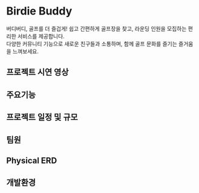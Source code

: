 # Birdie Buddy
버디버디, 골프를 더 즐겁게! 쉽고 간편하게 골프장을 찾고, 라운딩 인원을 모집하는 편리한 서비스를 제공합니다.<br/>
다양한 커뮤니티 기능으로 새로운 친구들과 소통하며, 함께 골프 문화를 즐기는 즐거움을 느껴보세요.

## 프로젝트 시연 영상

## 주요기능

## 프로젝트 일정 및 규모

## 팀원

## Physical ERD

## 개발환경
